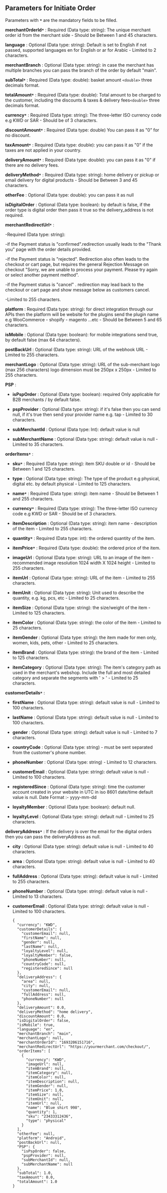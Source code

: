 ## Parameters for Initiate Order

Parameters with **`*`** are the mandatory fields to be filled.

**merchantOrderId`*`** : Required (Data type: string): The unique merchant order id from the merchant side - Should be Between 1 and 45 characters.

**language** : Optional (Data type: string): Default is set to English if not passed, supported languages en for English or ar for Arabic - Limited to 2 characters.

**merchantBranch** : Optional (Data type: string): in case the merchant has multiple branches you can pass the branch of the order by default "main".

**subTotal`*`** : Required (Data type: double): basket amount  `<double>` three decimals format.

**totalAmount`*`** : Required (Data type: double): Total amount to be charged to the customer, including the discounts & taxes & delivery fees`<double>` three decimals format.

**currency`*`** : Required (Data type: string): The three-letter ISO currency code e.g KWD or SAR - Should be of 3 characters.

**discountAmount`*`** : Required (Data type: double) You can pass it as "0" for no discount.

**taxAmount`*`** : Required (Data type: double): you can pass it as "0" if the taxes are not applied in your country.

**deliveryAmount`*`** : Required (Data type: double): you can pass it as "0" if there are no delivery fees.

**deliveryMethod`*`** : Required (Data type: string): home delivery or pickup or email delivery for digital products - Should be Between 3 and 45 characters.

**otherFee** : Optional (Data type: double): you can pass it as null

**isDigitalOrder** : Optional (Data type: boolean): by default is false, if the order type is digital order then pass it true so the delivery_address is not required.

**merchantRedirectUrl`*`** :

-Required (Data type: string):

-if the Payment status is "confirmed".redirection usually leads to the "Thank you" page with the order details provided.

-if the Payment status is "rejected". Redirection also often leads to the checkout or cart page, but requires the general Rejection Message on checkout "Sorry, we are unable to process your payment. Please try again or select another payment method".

-if the Payment status is "cancel" . redirection may lead back to the checkout or cart page and show message below as customers cancel.

-Limited to 255 characters.

**platform** : Required (Data type: string): for direct integration through our APIs then the platform will be website for the plugins send the plugin name e.g WooCommerce - shopify - magento ...etc - Should be Between 5 and 65 characters.

**isMobile** : Optional (Data type: boolean): for mobile integrations send true, by default false (max 64 characters).

**postBackUrl** : Optional (Data type: string): URL of the webhook URL - Limited to 255 characters.

**merchantLogo** : Optional (Data type: string): URL of the sub-merchant logo (max 256 characters) logo dimension must be 250px x 250px - Limited to 255 characters.


**PSP** :

* **isPspOrder** : Optional (Data type: boolean): required Only applicable for B2B merchants / by default false.

* **pspProvider** : Optional (Data type: string): if it's false then you can send null, if it's true then send your provider name e.g. tap - Limited to 30 characters.

* **subMerchantId** : Optional (Data type: Int): default value is null

* **subMerchantName** : Optional (Data type: string): default value is null - Limited to 35 characters.

**orderItems`*`** :

* **sku`*`** : Required (Data type: string): item SKU double or id - Should be Between 1 and 125 characters.

* **type** : Optional (Data type: string): The type of the product e.g physical, digital etc. by default physical - Limited to 125 characters.

* **name`*`** : Required (Data type: string): item name - Should be Between 1 and 255 characters.

* **currency`*`** : Required (Data type: string): The three-letter ISO currency code e.g KWD or SAR - Should be of 3 characters.

* **itemDescription** : Optional (Data type: string): item name - description of the item - Limited to 255 characters.

* **quantity`*`** : Required (Data type: int): the ordered quantity of the item.

* **itemPrice`*`** : Required (Data type: double): the ordered price of the item.

* **imageUrl** : Optional (Data type: string): URL to an image of the item - recommended image resolution 1024 width X 1024 height - Limited to 255 characters.

* **itemUrl** : Optional (Data type: string): URL of the item - Limited to 255 characters.

* **itemUnit** : Optional (Data type: string): Unit used to describe the quantity, e.g. kg, pcs, etc - Limited to 25 characters.

* **itemSize** : Optional (Data type: string): the size/weight of the item - Limited to 125 characters.

* **itemColor** : Optional (Data type: string): the color of the item - Limited to 25 characters.

* **itemGender** : Optional (Data type: string): the item made for men only, women, kids, pets, other - Limited to 25 characters.

* **itemBrand** : Optional (Data type: string): the brand of the item - Limited to 125 characters.

* **itemCategory** : Optional (Data type: string): The item's category path as used in the merchant's webshop. Include the full and most detailed category and separate the segments with ' > ' - Limited to 25 characters.

**customerDetails`*`** :

* **firstName** : Optional (Data type: string): default value is null - Limited to 100 characters.

* **lastName** : Optional (Data type: string): default value is null - Limited to 100 characters.

* **gender** : Optional (Data type: string): default value is null - Limited to 7 characters.

* **countryCode** : Optional (Data type: string) - must be sent separated from the customer's phone number.

* **phoneNumber** : Optional (Data type: string) - Limited to 12 characters.

* **customerEmail** : Optional (Data type: string): default value is null - Limited to 100 characters.

* **registeredSince** : Optional (Data type: string): time the customer account created in your website in UTC in iso 8601 date/time  default value is null.
  Date Format :- yyyy-mm-dd

* **loyaltyMember** : Optional (Data type: boolean): default null.

* **loyaltyLevel** : Optional (Data type: string): default null - Limited to 25 characters.


**deliveryAddress`*`** : If the delivery is over the email for the digital orders then you can pass the deliveryAddress as null.

* **city** : Optional (Data type: string): default value is null - Limited to 40 characters.

* **area** : Optional (Data type: string): default value is null - Limited to 40 characters.

* **fullAddress** : Optional (Data type: string): default value is null - Limited to 255 characters.

* **phoneNumber** : Optional (Data type: string): default value is null - Limited to 13 characters.

* **customerEmail** : Optional (Data type: string): default value is null - Limited to 100 characters.

    ```
    {
      "currency": "KWD",
      "customerDetails": {
        "customerEmail": null,
        "firstName": null,
        "gender": null,
        "lastName": null,
        "loyaltyLevel": null,
        "loyaltyMember": false,
        "phoneNumber": null,
        "countryCode": null,
        "registeredSince": null
      },
      "deliveryAddress": {
        "area": null,
        "city": null,
        "customerEmail": null,
        "fullAddress": null,
        "phoneNumber": null
      },
      "deliveryAmount": 0.0,
      "deliveryMethod": "home delivery",
      "discountAmount": 0.0,
      "isDigitalOrder": false,
      "isMobile": true,
      "language": "en",
      "merchantBranch": "main",
      "merchantLogo": null,
      "merchantOrderId": "1693206151716",
      "merchantRedirectUrl": "https://yourmerchant.com/checkout/",
      "orderItems": [
        {
          "currency": "KWD",
          "imageUrl": null,
          "itemBrand": null,
          "itemCategory": null,
          "itemColor": null,
          "itemDescription": null,
          "itemGender": null,
          "itemPrice": 1.0,
          "itemSize": null,
          "itemUnit": null,
          "itemUrl": null,
          "name": "Blue shirt 998",
          "quantity": 1,
          "sku": "23433312436",
          "type": "physical"
        }
      ],
      "otherFee": null,
      "platform": "Android",
      "postBackUrl": null,
      "PSP": {
        "isPspOrder": false,
        "pspProvider": null,
        "subMerchantId": null,
        "subMerchantName": null
      },
      "subTotal": 1.0,
      "taxAmount": 0.0,
      "totalAmount": 1.0
    }
    ```